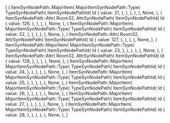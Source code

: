 [
    (
        ItemSynNodePath::MajorItem(
            MajorItemSynNodePath::Type(
                TypeSynNodePath(
                    ItemSynNodePathId(
                        Id {
                            value: 21,
                        },
                    ),
                ),
            ),
        ),
        None,
    ),
    (
        ItemSynNodePath::Attr(
            Room32,
            AttrSynNodePath(
                ItemSynNodePathId(
                    Id {
                        value: 126,
                    },
                ),
            ),
        ),
        None,
    ),
    (
        ItemSynNodePath::MajorItem(
            MajorItemSynNodePath::Type(
                TypeSynNodePath(
                    ItemSynNodePathId(
                        Id {
                            value: 22,
                        },
                    ),
                ),
            ),
        ),
        None,
    ),
    (
        ItemSynNodePath::Attr(
            Room32,
            AttrSynNodePath(
                ItemSynNodePathId(
                    Id {
                        value: 127,
                    },
                ),
            ),
        ),
        None,
    ),
    (
        ItemSynNodePath::MajorItem(
            MajorItemSynNodePath::Type(
                TypeSynNodePath(
                    ItemSynNodePathId(
                        Id {
                            value: 23,
                        },
                    ),
                ),
            ),
        ),
        None,
    ),
    (
        ItemSynNodePath::Attr(
            Room32,
            AttrSynNodePath(
                ItemSynNodePathId(
                    Id {
                        value: 128,
                    },
                ),
            ),
        ),
        None,
    ),
    (
        ItemSynNodePath::MajorItem(
            MajorItemSynNodePath::Type(
                TypeSynNodePath(
                    ItemSynNodePathId(
                        Id {
                            value: 24,
                        },
                    ),
                ),
            ),
        ),
        None,
    ),
    (
        ItemSynNodePath::MajorItem(
            MajorItemSynNodePath::Type(
                TypeSynNodePath(
                    ItemSynNodePathId(
                        Id {
                            value: 25,
                        },
                    ),
                ),
            ),
        ),
        None,
    ),
    (
        ItemSynNodePath::MajorItem(
            MajorItemSynNodePath::Type(
                TypeSynNodePath(
                    ItemSynNodePathId(
                        Id {
                            value: 26,
                        },
                    ),
                ),
            ),
        ),
        None,
    ),
    (
        ItemSynNodePath::MajorItem(
            MajorItemSynNodePath::Type(
                TypeSynNodePath(
                    ItemSynNodePathId(
                        Id {
                            value: 27,
                        },
                    ),
                ),
            ),
        ),
        None,
    ),
    (
        ItemSynNodePath::MajorItem(
            MajorItemSynNodePath::Type(
                TypeSynNodePath(
                    ItemSynNodePathId(
                        Id {
                            value: 28,
                        },
                    ),
                ),
            ),
        ),
        None,
    ),
]